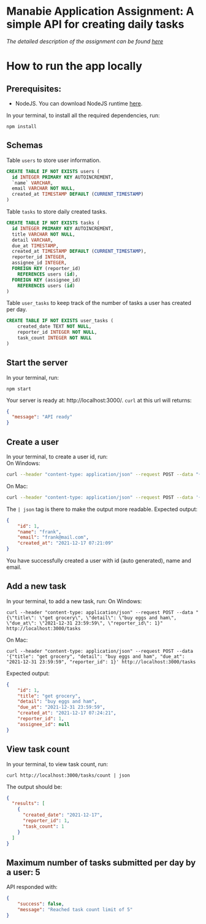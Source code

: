 # Manabie Application Assignment: A simple API for creating daily tasks
_The detailed description of the assignment can be found [here](https://github.com/manabie-com/togo)_
# How to run the app locally
## Prerequisites:
- NodeJS. You can download NodeJS runtime [here](https://nodejs.org/en/).

In your terminal, to install all the required dependencies, run:
```console
npm install
```
## Schemas
Table `users` to store user information.
```sql
CREATE TABLE IF NOT EXISTS users (
  id INTEGER PRIMARY KEY AUTOINCREMENT,
  `name` VARCHAR,
  email VARCHAR NOT NULL,
  created_at TIMESTAMP DEFAULT (CURRENT_TIMESTAMP)
)
```
Table `tasks` to store daily created tasks.
```sql
CREATE TABLE IF NOT EXISTS tasks (
  id INTEGER PRIMARY KEY AUTOINCREMENT,
  title VARCHAR NOT NULL,
  detail VARCHAR,
  due_at TIMESTAMP,
  created_at TIMESTAMP DEFAULT (CURRENT_TIMESTAMP),
  reporter_id INTEGER,
  assignee_id INTEGER,
  FOREIGN KEY (reporter_id)
    REFERENCES users (id),
  FOREIGN KEY (assignee_id)
    REFERENCES users (id)
)
```
Table `user_tasks` to keep track of the number of tasks a user has created per day.
```sql
CREATE TABLE IF NOT EXISTS user_tasks (
    created_date TEXT NOT NULL,
    reporter_id INTEGER NOT NULL,
    task_count INTEGER NOT NULL
)
```
## Start the server
In your terminal, run:
```
npm start
```
Your server is ready at: http://localhost:3000/. `curl` at this url will returns:
```json
{
  "message": "API ready"
}
```
## Create a user
In your terminal, to create a user id, run:\
On Windows:
```bash
curl --header "content-type: application/json" --request POST --data "{\"name\": \"frank\", \"email\": \"frank@mail.com\"}" http://localhost:3000/users | json
```
On Mac:
```bash
curl --header "content-type: application/json" --request POST --data '{"name": "frank", "email": "frank@mail.com"}' http://localhost:3000/users | json
```
The `| json` tag is there to make the output more readable.
Expected output:
```json
{
    "id": 1,
    "name": "frank",
    "email": "frank@mail.com",
    "created_at": "2021-12-17 07:21:09"
}
```
You have successfully created a user with id (auto generated), name and email.
## Add a new task
In your terminal, to add a new task, run:
On Windows:
```console
curl --header "content-type: application/json" --request POST --data "{\"title\": \"get grocery\", \"detail\": \"buy eggs and ham\", \"due_at\": \"2021-12-31 23:59:59\", \"reporter_id\": 1}" http://localhost:3000/tasks
```
On Mac:
```console
curl --header "content-type: application/json" --request POST --data '{"title": "get grocery", "detail": "buy eggs and ham", "due_at": "2021-12-31 23:59:59", "reporter_id": 1}' http://localhost:3000/tasks
```
Expected output:
```json
{
    "id": 1,
    "title": "get grocery",
    "detail": "buy eggs and ham",
    "due_at": "2021-12-31 23:59:59",
    "created_at": "2021-12-17 07:24:21",
    "reporter_id": 1,
    "assignee_id": null
}
```
## View task count
In your terminal, to view task count, run:
```console
curl http://localhost:3000/tasks/count | json
```
The output should be:
```json
{
  "results": [
    {
      "created_date": "2021-12-17",
      "reporter_id": 1,
      "task_count": 1
    }
  ]
}
```
## Maximum number of tasks submitted per day by a user: 5
API responded with:
```json
{
    "success": false,
    "message": "Reached task count limit of 5"
}
```
